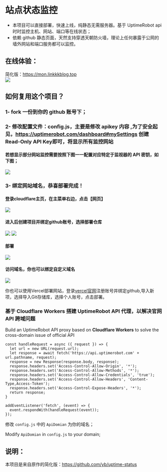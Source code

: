 # 站点状态监控
- 本项目可以直接部署，快速上线，纯静态无需服务器。基于 UptimeRobot api 时时监控主机、网站、端口等在线状态；
- 依赖 github 静态页面，天然支持穿透天朝防火墙，理论上任何暴露于公网的墙外网站和端口服务都可以监控。

## 在线体验：  

简化版：<https://mon.linkkkblog.top>  
![](https://cdn.jsdelivr.net/gh/Qikaile/cdn/img/Uptime%20Status.PNG)


## 如何复用这个项目？  
### 1- fork 一份到你的 github 账号下；  
### 2- 修改配置文件：config.js，主要是修改 apikey 内容 ,为了安全起见，<https://uptimerobot.com/dashboard#mySettings> 创建Read-Only API Key即可，将显示所有监控网站 

#### 若想显示部分网站监控需要按照下图一一配置对应特定于监视器的 API 密钥，如下图； 
![](https://cdn.jsdelivr.net/gh/Qikaile/cdn/img/warn.png.png)  

### 3- 绑定网站域名，恭喜部署完成！

#### 登录cloudflare主页，在主菜单右边，点击【网页】
![](https://cdn.jsdelivr.net/gh/qikaile/cdn/img/2021-02-15-01.png)

#### 进入后创建项目并绑定github账号，选择部署仓库
![](https://cdn.jsdelivr.net/gh/Qikaile/cdn/img/2021-02-15-02.png)
![](https://cdn.jsdelivr.net/gh/Qikaile/cdn/img/2021-02-15-03.png)

#### 部署
![](https://cdn.jsdelivr.net/gh/Qikaile/cdn/img/2021-02-15-04.png)

#### 访问域名，你也可以绑定自定义域名
![](https://cdn.jsdelivr.net/gh/Qikaile/cdn/img/2021-02-15-05.png)

你也可以使用Vercel部署网站，登录[vercel官网](https://vercel.com/)注册账号并绑定github,导入新项，选择导入Git存储库，选择个人账号，点击部署。


### 基于 Cloudflare Workers 搭建 UptimeRobot API 代理，以解决官网 API 跨域问题

Build an UptimeRobot API proxy based on **Cloudflare Workers** to solve the cross-domain issue of official API

```
const handleRequest = async ({ request }) => {
  let url = new URL(request.url);
  let response = await fetch('https://api.uptimerobot.com' + url.pathname, request);
  response = new Response(response.body, response);
  response.headers.set('Access-Control-Allow-Origin', '*');
  response.headers.set('Access-Control-Allow-Methods', '*');
  response.headers.set('Access-Control-Allow-Credentials', 'true');
  response.headers.set('Access-Control-Allow-Headers', 'Content-Type,Access-Token');
  response.headers.set('Access-Control-Expose-Headers', '*');
  return response;
}

addEventListener('fetch', (event) => {
  event.respondWith(handleRequest(event));
});
```

修改 `config.js` 中的 `ApiDomian` 为你的域名；

Modify `ApiDomian` in `config.js` to your domain;

## 说明：

本项目是来自原作的简化版：<https://github.com/yb/uptime-status>
